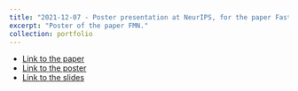 ```yaml
---
title: "2021-12-07 - Poster presentation at NeurIPS, for the paper Fast Minimum-norm Adversarial Attacks through Adaptive Norm Constraints"
excerpt: "Poster of the paper FMN."
collection: portfolio
---
```


* [Link to the paper](https://papers.nips.cc/paper/2021/hash/a709909b1ea5c2bee24248203b1728a5-Abstract.html)
* [Link to the poster](http://maurapintor.github.io/files/NeurIPS21_Fast-minimum-norm_pintor-poster.pdf)
* [Link to the slides](http://maurapintor.github.io/files/NeurIPS21_Fast-minimum-norm_pintor.pdf)
